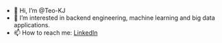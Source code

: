 - 👋 Hi, I’m @Teo-KJ
- 🌱 I’m interested in backend engineering, machine learning and big data applications.
- 📫 How to reach me: [LinkedIn]()

<!---
Teo-KJ/Teo-KJ is a ✨ special ✨ repository because its `README.md` (this file) appears on your GitHub profile.
You can click the Preview link to take a look at your changes.
--->
